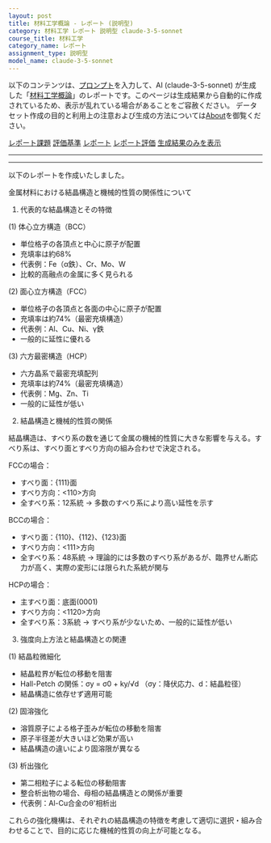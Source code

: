 ```yaml
---
layout: post
title: 材料工学概論 - レポート (説明型)
category: 材料工学 レポート 説明型 claude-3-5-sonnet
course_title: 材料工学
category_name: レポート
assignment_type: 説明型
model_name: claude-3-5-sonnet
---
```


以下のコンテンツは、[プロンプト](http://127.0.0.1:8000/generated/材料工学/claude-3-5-sonnet/prompt_レポート-説明型.md)を入力して、AI (claude-3-5-sonnet) が生成した「[材料工学概論](/contents/材料工学/)」のレポートです。このページは生成結果から自動的に作成されているため、表示が乱れている場合があることをご容赦ください。
データセット作成の目的と利用上の注意および生成の方法については[About](/About)を御覧ください。

[レポート課題](../レポート課題-説明型)
[評価基準](../評価基準-説明型)
[レポート](../レポート-説明型)
[レポート評価](../レポート評価-説明型)
[生成結果のみを表示](http://127.0.0.1:8000/generated/材料工学/claude-3-5-sonnet/レポート-説明型.md)
  

***
***
  
以下のレポートを作成いたしました。

金属材料における結晶構造と機械的性質の関係性について

1. 代表的な結晶構造とその特徴

(1) 体心立方構造（BCC）
- 単位格子の各頂点と中心に原子が配置
- 充填率は約68%
- 代表例：Fe（α鉄）、Cr、Mo、W
- 比較的高融点の金属に多く見られる

(2) 面心立方構造（FCC）
- 単位格子の各頂点と各面の中心に原子が配置
- 充填率は約74%（最密充填構造）
- 代表例：Al、Cu、Ni、γ鉄
- 一般的に延性に優れる

(3) 六方最密構造（HCP）
- 六方晶系で最密充填配列
- 充填率は約74%（最密充填構造）
- 代表例：Mg、Zn、Ti
- 一般的に延性が低い

2. 結晶構造と機械的性質の関係

結晶構造は、すべり系の数を通じて金属の機械的性質に大きな影響を与える。すべり系は、すべり面とすべり方向の組み合わせで決定される。

FCCの場合：
- すべり面：{111}面
- すべり方向：<110>方向
- 全すべり系：12系統
→ 多数のすべり系により高い延性を示す

BCCの場合：
- すべり面：{110}、{112}、{123}面
- すべり方向：<111>方向
- 全すべり系：48系統
→ 理論的には多数のすべり系があるが、臨界せん断応力が高く、実際の変形には限られた系統が関与

HCPの場合：
- 主すべり面：底面(0001)
- すべり方向：<1120>方向
- 全すべり系：3系統
→ すべり系が少ないため、一般的に延性が低い

3. 強度向上方法と結晶構造との関連

(1) 結晶粒微細化
- 結晶粒界が転位の移動を阻害
- Hall-Petch の関係：σy = σ0 + ky/√d
  （σy：降伏応力、d：結晶粒径）
- 結晶構造に依存せず適用可能

(2) 固溶強化
- 溶質原子による格子歪みが転位の移動を阻害
- 原子半径差が大きいほど効果が高い
- 結晶構造の違いにより固溶限が異なる

(3) 析出強化
- 第二相粒子による転位の移動阻害
- 整合析出物の場合、母相の結晶構造との関係が重要
- 代表例：Al-Cu合金のθ'相析出

これらの強化機構は、それぞれの結晶構造の特徴を考慮して適切に選択・組み合わせることで、目的に応じた機械的性質の向上が可能となる。
